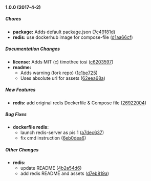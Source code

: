 #### 1.0.0 (2017-4-2)

##### Chores

* **package:** Adds default package.json ([7c49181d](https://github.com/bagoftrycks/mechanist-redis/commit/7c49181d2311675aa63991a461d1f9aa6d6bcad6))
* **redis:** use dockerhub image for compose-file ([d1aa66cf](https://github.com/bagoftrycks/mechanist-redis/commit/d1aa66cfa913048e41aa9faf379768bf48c8414c))

##### Documentation Changes

* **license:** Adds MIT (c) timothee tosi ([c6203597](https://github.com/bagoftrycks/mechanist-redis/commit/c62035978969897e9b28c9c906f1cabeff1f044a))
* **readme:**
  * Adds warning (fork repo) ([1c1be725](https://github.com/bagoftrycks/mechanist-redis/commit/1c1be725ee1248b04ab114c941165de498a400c2))
  * Uses absolute url for assets ([62eea68a](https://github.com/bagoftrycks/mechanist-redis/commit/62eea68a2e66f89cb8df64df3213b2940772b3ad))

##### New Features

* **redis:** add original redis Dockerfile & Compose file ([26922004](https://github.com/bagoftrycks/mechanist-redis/commit/26922004dd1018753901b24a1ea5d5e8037cedc6))

##### Bug Fixes

* **dockerfile redis:**
  * launch redis-server as pis 1 ([a7dec637](https://github.com/bagoftrycks/mechanist-redis/commit/a7dec63790fcefc190b08a26210ddf9df89f5fcf))
  * fix cmd instruction ([6eb0dea6](https://github.com/bagoftrycks/mechanist-redis/commit/6eb0dea659a3fd5e44f97c2d0527dd5d37419d7e))

##### Other Changes

* **redis:**
  * update README ([4b2a54d6](https://github.com/bagoftrycks/mechanist-redis/commit/4b2a54d647442efe9f5b11aa348f7d3a74e18fb9))
  * add redis README and assets ([d7eb819a](https://github.com/bagoftrycks/mechanist-redis/commit/d7eb819a476e3318fecfc9a82d3bb9aeddfaca3b))

